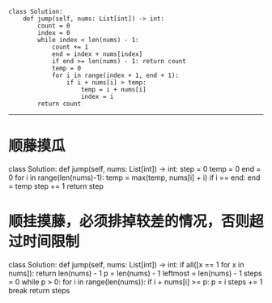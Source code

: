 ```
class Solution:
    def jump(self, nums: List[int]) -> int:
        count = 0
        index = 0
        while index < len(nums) - 1:
            count += 1
            end = index + nums[index]
            if end >= len(nums) - 1: return count
            temp = 0
            for i in range(index + 1, end + 1):
                if i + nums[i] > temp:
                    temp = i + nums[i]
                    index = i
        return count
```
    
-----------------------------------------------------
# 顺藤摸瓜
class Solution:
    def jump(self, nums: List[int]) -> int:
        step = 0
        temp = 0
        end = 0
        for i in range(len(nums)-1):
            temp = max(temp, nums[i] + i)
            if i == end:
                end = temp
                step += 1
        return step

# 顺挂摸藤，必须排掉较差的情况，否则超过时间限制
class Solution:
    def jump(self, nums: List[int]) -> int:
        if all([x == 1 for x in nums]): return len(nums) - 1
        p = len(nums) - 1
        leftmost = len(nums) - 1
        steps = 0
        while p > 0:
            for i in range(len(nums)):
                if i + nums[i] >= p:
                    p = i
                    steps += 1
                    break
        return steps
